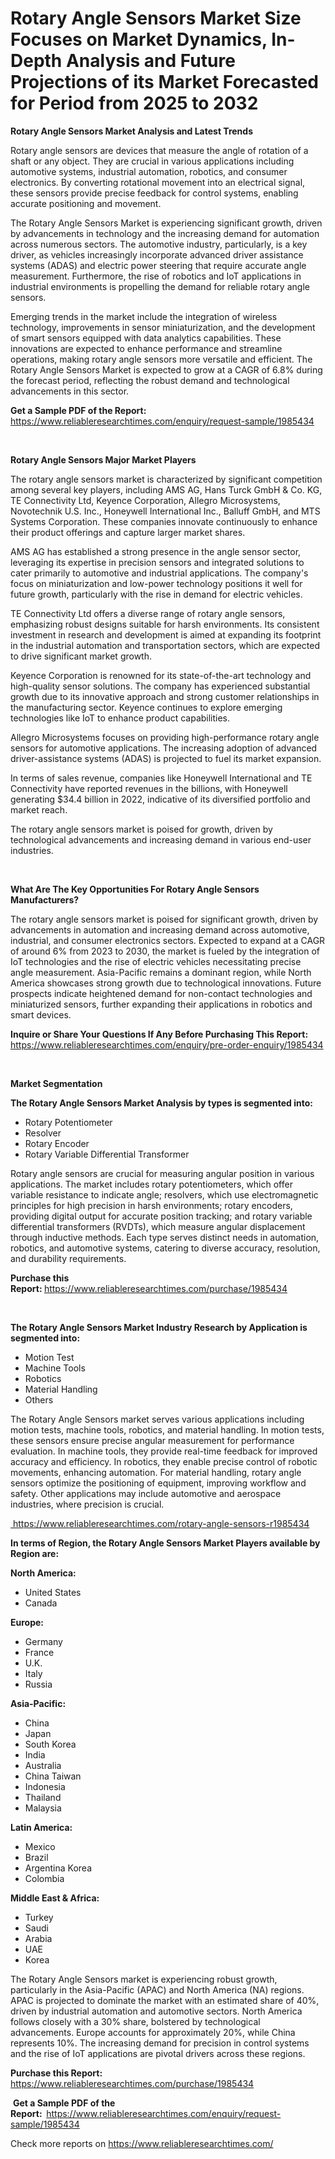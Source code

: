<p><h1>Rotary Angle Sensors Market Size Focuses on Market Dynamics, In-Depth Analysis and Future Projections of its Market Forecasted for Period from 2025 to 2032</h1></p><p><strong>Rotary Angle Sensors Market Analysis and Latest Trends</strong></p>
<p><p>Rotary angle sensors are devices that measure the angle of rotation of a shaft or any object. They are crucial in various applications including automotive systems, industrial automation, robotics, and consumer electronics. By converting rotational movement into an electrical signal, these sensors provide precise feedback for control systems, enabling accurate positioning and movement.</p><p>The Rotary Angle Sensors Market is experiencing significant growth, driven by advancements in technology and the increasing demand for automation across numerous sectors. The automotive industry, particularly, is a key driver, as vehicles increasingly incorporate advanced driver assistance systems (ADAS) and electric power steering that require accurate angle measurement. Furthermore, the rise of robotics and IoT applications in industrial environments is propelling the demand for reliable rotary angle sensors.</p><p>Emerging trends in the market include the integration of wireless technology, improvements in sensor miniaturization, and the development of smart sensors equipped with data analytics capabilities. These innovations are expected to enhance performance and streamline operations, making rotary angle sensors more versatile and efficient. The Rotary Angle Sensors Market is expected to grow at a CAGR of 6.8% during the forecast period, reflecting the robust demand and technological advancements in this sector.</p></p>
<p><strong>Get a Sample PDF of the Report:&nbsp;</strong> <a href="https://www.reliableresearchtimes.com/enquiry/request-sample/1985434?utm_campaign=2334&utm_medium=2&utm_source=Github&utm_content=ia&utm_term=11022025&utm_id=rotary-angle-sensors">https://www.reliableresearchtimes.com/enquiry/request-sample/1985434</a></p>
<p>&nbsp;</p>
<p><strong>Rotary Angle Sensors Major Market Players</strong></p>
<p><p>The rotary angle sensors market is characterized by significant competition among several key players, including AMS AG, Hans Turck GmbH & Co. KG, TE Connectivity Ltd, Keyence Corporation, Allegro Microsystems, Novotechnik U.S. Inc., Honeywell International Inc., Balluff GmbH, and MTS Systems Corporation. These companies innovate continuously to enhance their product offerings and capture larger market shares.</p><p>AMS AG has established a strong presence in the angle sensor sector, leveraging its expertise in precision sensors and integrated solutions to cater primarily to automotive and industrial applications. The company's focus on miniaturization and low-power technology positions it well for future growth, particularly with the rise in demand for electric vehicles.</p><p>TE Connectivity Ltd offers a diverse range of rotary angle sensors, emphasizing robust designs suitable for harsh environments. Its consistent investment in research and development is aimed at expanding its footprint in the industrial automation and transportation sectors, which are expected to drive significant market growth.</p><p>Keyence Corporation is renowned for its state-of-the-art technology and high-quality sensor solutions. The company has experienced substantial growth due to its innovative approach and strong customer relationships in the manufacturing sector. Keyence continues to explore emerging technologies like IoT to enhance product capabilities.</p><p>Allegro Microsystems focuses on providing high-performance rotary angle sensors for automotive applications. The increasing adoption of advanced driver-assistance systems (ADAS) is projected to fuel its market expansion.</p><p>In terms of sales revenue, companies like Honeywell International and TE Connectivity have reported revenues in the billions, with Honeywell generating $34.4 billion in 2022, indicative of its diversified portfolio and market reach. </p><p>The rotary angle sensors market is poised for growth, driven by technological advancements and increasing demand in various end-user industries.</p></p>
<p>&nbsp;</p>
<p><strong>What Are The Key Opportunities For Rotary Angle Sensors Manufacturers?</strong></p>
<p><p>The rotary angle sensors market is poised for significant growth, driven by advancements in automation and increasing demand across automotive, industrial, and consumer electronics sectors. Expected to expand at a CAGR of around 6% from 2023 to 2030, the market is fueled by the integration of IoT technologies and the rise of electric vehicles necessitating precise angle measurement. Asia-Pacific remains a dominant region, while North America showcases strong growth due to technological innovations. Future prospects indicate heightened demand for non-contact technologies and miniaturized sensors, further expanding their applications in robotics and smart devices.</p></p>
<p><strong>Inquire or Share Your Questions If Any Before Purchasing This Report:</strong> <a href="https://www.reliableresearchtimes.com/enquiry/pre-order-enquiry/1985434?utm_campaign=2334&utm_medium=2&utm_source=Github&utm_content=ia&utm_term=11022025&utm_id=rotary-angle-sensors">https://www.reliableresearchtimes.com/enquiry/pre-order-enquiry/1985434</a></p>
<p>&nbsp;</p>
<p><strong>Market Segmentation</strong></p>
<p><strong>The Rotary Angle Sensors Market Analysis by types is segmented into:</strong></p>
<p><ul><li>Rotary Potentiometer</li><li>Resolver</li><li>Rotary Encoder</li><li>Rotary Variable Differential Transformer</li></ul></p>
<p><p>Rotary angle sensors are crucial for measuring angular position in various applications. The market includes rotary potentiometers, which offer variable resistance to indicate angle; resolvers, which use electromagnetic principles for high precision in harsh environments; rotary encoders, providing digital output for accurate position tracking; and rotary variable differential transformers (RVDTs), which measure angular displacement through inductive methods. Each type serves distinct needs in automation, robotics, and automotive systems, catering to diverse accuracy, resolution, and durability requirements.</p></p>
<p><strong>Purchase this Report:&nbsp;</strong><a href="https://www.reliableresearchtimes.com/purchase/1985434?utm_campaign=2334&utm_medium=2&utm_source=Github&utm_content=ia&utm_term=11022025&utm_id=rotary-angle-sensors">https://www.reliableresearchtimes.com/purchase/1985434</a></p>
<p>&nbsp;</p>
<p><strong>The Rotary Angle Sensors Market Industry Research by Application is segmented into:</strong></p>
<p><ul><li>Motion Test</li><li>Machine Tools</li><li>Robotics</li><li>Material Handling</li><li>Others</li></ul></p>
<p><p>The Rotary Angle Sensors market serves various applications including motion tests, machine tools, robotics, and material handling. In motion tests, these sensors ensure precise angular measurement for performance evaluation. In machine tools, they provide real-time feedback for improved accuracy and efficiency. In robotics, they enable precise control of robotic movements, enhancing automation. For material handling, rotary angle sensors optimize the positioning of equipment, improving workflow and safety. Other applications may include automotive and aerospace industries, where precision is crucial.</p></p>
<p><a href="https://www.reliableresearchtimes.com/rotary-angle-sensors-r1985434?utm_campaign=2334&utm_medium=2&utm_source=Github&utm_content=ia&utm_term=11022025&utm_id=rotary-angle-sensors">&nbsp;https://www.reliableresearchtimes.com/rotary-angle-sensors-r1985434</a></p>
<p><strong>In terms of Region, the Rotary Angle Sensors Market Players available by Region are:</strong></p>
<p>
    <p> <strong> North America: </strong>
        <ul>
            <li>United States</li>
            <li>Canada</li>
        </ul>
        </p> 
    <p> <strong> Europe: </strong>
        <ul>
            <li>Germany</li>
            <li>France</li>
            <li>U.K.</li>
            <li>Italy</li>
            <li>Russia</li>
        </ul>
        </p> 
    <p> <strong> Asia-Pacific: </strong>
        <ul>
            <li>China</li>
            <li>Japan</li>
            <li>South Korea</li>
            <li>India</li>
            <li>Australia</li>
            <li>China Taiwan</li>
            <li>Indonesia</li>
            <li>Thailand</li>
            <li>Malaysia</li>
        </ul>
        </p> 
    <p> <strong> Latin America: </strong>
        <ul>
            <li>Mexico</li>
            <li>Brazil</li>
            <li>Argentina Korea</li>
            <li>Colombia</li>
        </ul>
        </p> 
    <p> <strong> Middle East & Africa: </strong>
        <ul>
            <li>Turkey</li>
            <li>Saudi</li>
            <li>Arabia</li>
            <li>UAE</li>
            <li>Korea</li>
        </ul>
    </p>
    </p>
<p><p>The Rotary Angle Sensors market is experiencing robust growth, particularly in the Asia-Pacific (APAC) and North America (NA) regions. APAC is projected to dominate the market with an estimated share of 40%, driven by industrial automation and automotive sectors. North America follows closely with a 30% share, bolstered by technological advancements. Europe accounts for approximately 20%, while China represents 10%. The increasing demand for precision in control systems and the rise of IoT applications are pivotal drivers across these regions.</p></p>
<p><strong>Purchase this Report: </strong><a href="https://www.reliableresearchtimes.com/purchase/1985434?utm_campaign=2334&utm_medium=2&utm_source=Github&utm_content=ia&utm_term=11022025&utm_id=rotary-angle-sensors">https://www.reliableresearchtimes.com/purchase/1985434</a></p>
<p>&nbsp;<strong>Get a Sample PDF of the Report:&nbsp;&nbsp;</strong><a href="https://www.reliableresearchtimes.com/enquiry/request-sample/1985434?utm_campaign=2334&utm_medium=2&utm_source=Github&utm_content=ia&utm_term=11022025&utm_id=rotary-angle-sensors">https://www.reliableresearchtimes.com/enquiry/request-sample/1985434</a></p>
<p><strong></strong></p>
<p>Check more reports on <a href="https://www.reliableresearchtimes.com/?utm_campaign=2334&utm_medium=2&utm_source=Github&utm_content=ia&utm_term=11022025&utm_id=rotary-angle-sensors">https://www.reliableresearchtimes.com/</a></p>